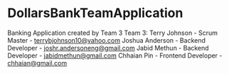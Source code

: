 # DollarsBankTeamApplication
Banking Application created by Team 3
Team 3:
Terry Johnson - Scrum Master -  terrybjohnson10@yahoo.com
Joshua Anderson - Backend Developer - joshr.andersoneng@gmail.com
Jabid Methun - Backend Developer - jabidmethun@gmail.com
Chhaian Pin - Frontend Developer - chhaian@gmail.com
